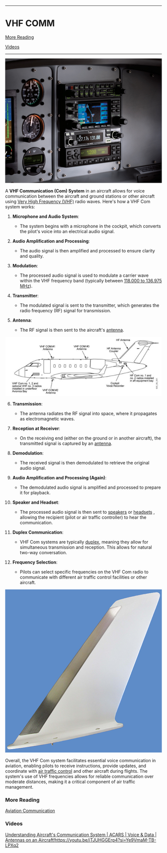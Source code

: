 ------------------------------------------------------------------------------------------------------------
# VHF COMM 

[More Reading](https://github.com/flyn28261/DuncanU/tree/main/VHF%20COMM#more-reading)

[Videos](https://github.com/flyn28261/DuncanU/tree/main/VHF%20COMM#more-reading)

------------------------------------------------------------------------------------------------------------

![](radios_icom_a220radio3darker09.jpg)


A **VHF Communication (Com) System** in an aircraft allows for voice communication between the aircraft and ground stations or other aircraft using [Very High Frequency (VHF)](https://en.wikipedia.org/wiki/Very_high_frequency) radio waves. Here's how a VHF Com system works:

1. **Microphone and Audio System**:
   - The system begins with a microphone in the cockpit, which converts the pilot's voice into an electrical audio signal.

2. **Audio Amplification and Processing**:
   - The audio signal is then amplified and processed to ensure clarity and quality.

3. **Modulation**:
   - The processed audio signal is used to modulate a carrier wave within the VHF frequency band (typically between [118.000 to 136.975 MHz](https://en.wikipedia.org/wiki/Aircraft_communications_frequencies)).

4. **Transmitter**:
   - The modulated signal is sent to the transmitter, which generates the radio frequency (RF) signal for transmission.

5. **Antenna**:
   - The RF signal is then sent to the aircraft's [antenna](https://en.wikipedia.org/wiki/Antenna_(radio)).
  
![](604.JPG)

6. **Transmission**:
   - The antenna radiates the RF signal into space, where it propagates as electromagnetic waves.

7. **Reception at Receiver**:
   - On the receiving end (either on the ground or in another aircraft), the transmitted signal is captured by an [antenna](https://en.wikipedia.org/wiki/Antenna_(radio)).

8. **Demodulation**:
   - The received signal is then demodulated to retrieve the original audio signal.

9. **Audio Amplification and Processing (Again)**:
   - The demodulated audio signal is amplified and processed to prepare it for playback.

10. **Speaker and Headset**:
    - The processed audio signal is then sent to [speakers](https://en.wikipedia.org/wiki/Loudspeaker) or [headsets](https://en.wikipedia.org/wiki/Headset_(audio)) , allowing the recipient (pilot or air traffic controller) to hear the communication.

11. **Duplex Communication**:
    - VHF Com systems are typically [duplex](https://en.wikipedia.org/wiki/Duplex_(telecommunications)), meaning they allow for simultaneous transmission and reception. This allows for natural two-way conversation.

12. **Frequency Selection**:
    - Pilots can select specific frequencies on the VHF Com radio to communicate with different air traffic control facilities or other aircraft.
   
![](Antenna.jpg)

Overall, the VHF Com system facilitates essential voice communication in aviation, enabling pilots to receive instructions, provide updates, and coordinate with [air traffic control](https://en.wikipedia.org/wiki/Air_traffic_control) and other aircraft during flights. The system's use of VHF frequencies allows for reliable communication over moderate distances, making it a critical component of air traffic management.


### More Reading

[Aviation Communication](https://en.wikipedia.org/wiki/Aviation_communication)

### Videos

[Understanding Aircraft's Communication System | ACARS | Voice & Data | Antennas on an Aircraft!](https://youtu.be/iTJUHGGErp4?si=Ye9VmaM-TB-LPXq2)https://youtu.be/iTJUHGGErp4?si=Ye9VmaM-TB-LPXq2


